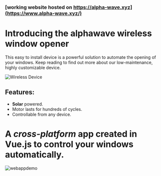 ### [working website hosted on https://alpha-wave.xyz](https://www.alpha-wave.xyz/)

# Introducing the alphawave wireless window opener
This easy to install device is a powerful solution to automate the opening of your windows. Keep reading to find out more about our low-maintenance, highly customizable device.

![Wireless Device](https://user-images.githubusercontent.com/43624936/167225569-6abd3468-49f1-46eb-afa6-543c55fc18a9.gif)

## Features: 
  - **Solar** powered.
  - Motor lasts for hundreds of cycles.
  - Controllable from any device.


# A ***cross-platform*** app created in Vue.js to control your windows automatically.
![webappdemo](https://user-images.githubusercontent.com/43624936/167225353-23b32b5c-0418-4ef8-b3c0-2f909995094b.gif)

